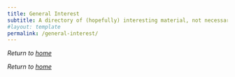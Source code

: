 ```yaml
---
title: General Interest
subtitle: A directory of (hopefully) interesting material, not necessarily from or related to my research
#layout: template
permalink: /general-interest/
---
```



_Return to [home](https://ethankelly.github.io/index)_
































_Return to [home](https://ethankelly.github.io/index)_
